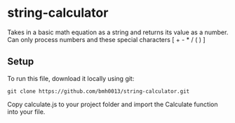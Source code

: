 # string-calculator

Takes in a basic math equation as a string and returns its value as a number.<br/>
Can only process numbers and these special characters [ +  -  *  /  (  ) ]

## Setup
To run this file, download it locally using git:
```
git clone https://github.com/bmh0013/string-calculator.git
```

Copy calculate.js to your project folder and import the Calculate function into your file.
